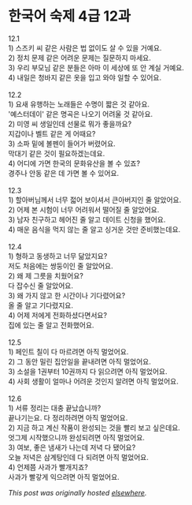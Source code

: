 # 한국어 숙제 4급 12과

<p>12.1<br>1) 스즈키 씨 같은 사람은 법 없이도 살 수 있을 거예요.<br>2) 정치 문제 같은 어려운 문제는 질문하지 마세요.<br>3) 우리 부모님 같은 분들은 아마 이 세상에 또 안 계실 거예요.<br>4) 내일은 청바지 같은 옷을 입고 와야 일할 수 있어요.<br><br>12.2<br>1) 요새 유행하는 노래들은 수명이 짧은 것 같아요.<br>'예스터데이' 같은 명곡은 나오기 어려울 것 같아요.<br>2) 미영 씨 생일인데 선물로 뭐가 좋을까요?<br>지갑이나 벨트 같은 게 어때요?<br>3) 소파 밑에 볼펜이 들어가 버렸어요.<br>막대기 같은 것이 필요하겠는데요.<br>4) 어디에 가면 한국의 문화유산을 볼 수 있죠?<br>경주나 안동 같은 데 가면 볼 수 있어요.<br><br>12.3<br>1) 할아버님께서 너무 젋어 보이셔서 큰아버지인 줄 알았어요.<br>2) 어제 본 시험이 너무 어려워서 떨어질 줄 알았어요.<br>3) 남자 친구하고 헤어진 줄 알고 데이트 신청을 했어요.<br>4) 매운 음식을 먹지 않는 줄 알고 싱거운 것만 준비했는데요.<br><br>12.4<br>1) 형하고 동생하고 너무 닮았지요?<br>저도 처음에는 쌍둥이인 줄 알았어요.<br>2) 왜 제 그릇을 치웠어요?<br>다 잡수신 줄 알았어요.<br>3) 왜 가지 않고 한 시간이나 기다렸어요?<br>올 줄 알고 기다렸지요.<br>4) 어제 저에게 전화하셨다면서요?<br>집에 있는 줄 알고 전화했어요.<br><br>12.5<br>1) 페인트 칠이 다 마르려면 아직 멀었어요.<br>2) 그 동안 밀린 집안일을 끝내려면 아직 멀었어요.<br>3) 소설을 1권부터 10권까지 다 읽으려면 아직 멀었어요.<br>4) 사회 생활이 얼마나 어려운 것인지 알려면 아직 멀었어요.<br><br>12.6<br>1) 서류 정리는 대충 끝났습니까?<br>끝나기는요.  다 정리하려면 아직 멀었어요.<br>2) 지금 하고 계신 작품이 완성되는 것을 빨리 보고 싶은데요.<br>엇그제 시작했으니까 완성되려면 아직 멀었어요.<br>3) 여보, 좋은 냄새가 나는데 저녁 다 됐어요?<br>오늘 저녁은 삼계탕인데 다 되려면 아직 멀었어요.<br>4) 언제쯤 사과가 빨개지죠?<br>사과가 빨갛게 익으려면 아직 멀었어요.</p>


*This post was originally hosted [elsewhere](http://planspace.blogspot.com/2009/07/4-12.html).*
